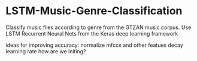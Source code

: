 # LSTM-Music-Genre-Classification

Classify music files according to genre from the GTZAN music corpus. 
Use LSTM Recurrent Neural Nets from the Keras deep learning framework


ideas for improving accuracy:
normalize mfccs and other featues
decay learning rate
how are we initing?